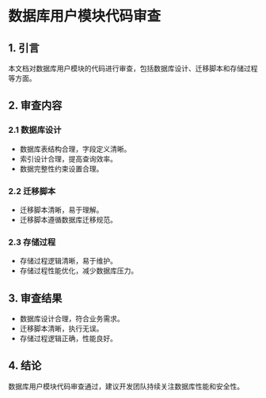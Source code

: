 # 数据库用户模块代码审查

## 1. 引言

本文档对数据库用户模块的代码进行审查，包括数据库设计、迁移脚本和存储过程等方面。

## 2. 审查内容

### 2.1 数据库设计

- 数据库表结构合理，字段定义清晰。
- 索引设计合理，提高查询效率。
- 数据完整性约束设置合理。

### 2.2 迁移脚本

- 迁移脚本清晰，易于理解。
- 迁移脚本遵循数据库迁移规范。

### 2.3 存储过程

- 存储过程逻辑清晰，易于维护。
- 存储过程性能优化，减少数据库压力。

## 3. 审查结果

- 数据库设计合理，符合业务需求。
- 迁移脚本清晰，执行无误。
- 存储过程逻辑正确，性能良好。

## 4. 结论

数据库用户模块代码审查通过，建议开发团队持续关注数据库性能和安全性。